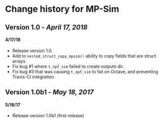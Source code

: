 Change history for MP-Sim
=========================


Version 1.0 - *April 17, 2018*
------------------------------

#### 4/17/18
  - Release version 1.0.
  - Add to `nested_struct_copy_mpsim()` ability to copy fields that are struct
    arrays.
  - Fix bug #1 where `t_opf_sim` failed to create outputs dir.
  - Fix bug #3 that was causing `t_opf_sim` to fail on Octave, and preventing
    Travis-CI integration.


Version 1.0b1 - *May 18, 2017*
------------------------------

#### 5/18/17
  - Release version 1.0b1 (first release)

